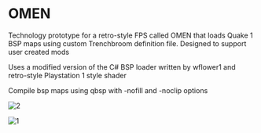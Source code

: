 # OMEN
Technology prototype for a retro-style FPS called OMEN that loads Quake 1 BSP maps using custom Trenchbroom definition file.
Designed to support user created mods

Uses a modified version of the C# BSP loader written by wflower1 and retro-style Playstation 1 style shader

Compile bsp maps using qbsp with -nofill and -noclip options

![2](https://user-images.githubusercontent.com/26551228/154290894-edbabe73-7e24-45dc-aeee-4ba4ccb6d40b.JPG)

![1](https://user-images.githubusercontent.com/26551228/154290918-adeab873-d6ef-463e-b44b-63953130b792.JPG)
